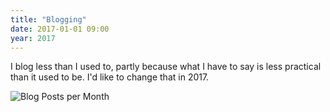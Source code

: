 ```yaml
---
title: "Blogging"
date: 2017-01-01 09:00
year: 2017
---
```


<p>
  I blog less than I used to,
  partly because what I have to say is less practical than it used to be.
  I'd like to change that in 2017.
</p>
<p>
  <img src="{{'/files/2017/01/blogging.png' | relative_url}}" alt="Blog Posts per Month" />
</p>
